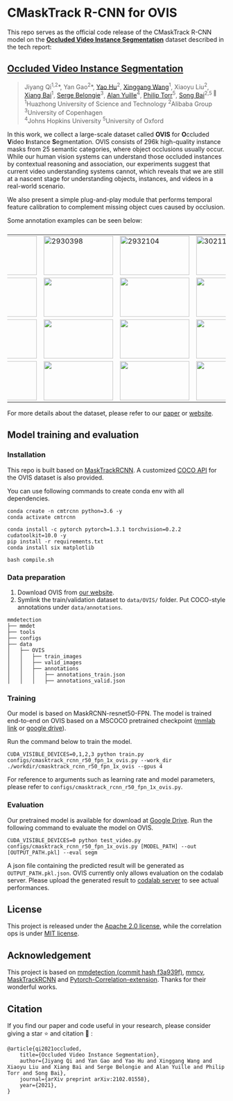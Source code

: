 # CMaskTrack R-CNN for OVIS

This repo serves as the official code release of the CMaskTrack R-CNN model on the [**Occluded Video Instance Segmentation**](http://songbai.site/ovis/) dataset described in the tech report:

## [Occluded Video Instance Segmentation](https://arxiv.org/abs/2102.01558)

>Jiyang Qi<sup>1,2</sup>\*, Yan Gao<sup>2</sup>\*, [Yao Hu](https://scholar.google.com/citations?user=LIu7k7wAAAAJ)<sup>2</sup>, [Xinggang Wang](https://xinggangw.info/index_cn.htm)<sup>1</sup>, Xiaoyu Liu<sup>2</sup>,  
>[Xiang Bai](http://122.205.5.5:8071/~xbai/)<sup>1</sup>, [Serge Belongie](https://scholar.google.com/citations?user=ORr4XJYAAAAJ)<sup>3</sup>, [Alan Yuille](http://www.cs.jhu.edu/~ayuille/)<sup>4</sup>, [Philip Torr](http://www.robots.ox.ac.uk/~phst/)<sup>5</sup>, [Song Bai](http://songbai.site)<sup>2,5 :email:</sup>  
><sup>1</sup>Huazhong University of Science and Technology  <sup>2</sup>Alibaba Group  <sup>3</sup>University of Copenhagen  
><sup>4</sup>Johns Hopkins University  <sup>5</sup>University of Oxford

In this work, we collect a large-scale dataset called **OVIS** for **O**ccluded **V**ideo **I**nstance **S**egmentation. OVIS consists of 296k high-quality instance masks from 25 semantic categories, where object occlusions usually occur. While our human vision systems can understand those occluded instances by contextual reasoning and association, our experiments suggest that current video understanding systems cannot, which reveals that we are still at a nascent stage for understanding objects, instances, and videos in a real-world scenario. 

We also present a simple plug-and-play module that performs temporal feature calibration to complement missing object cues caused by occlusion.

Some annotation examples can be seen below:

<table style="display:flex;justify-content:center;border:0" rules=none frame=void >
<tr>
<td><img src="http://songbai.site/ovis/data/webp/2592056.webp" alt="2592056" width="160" height="90" />
</td>
<td><img src="http://songbai.site/ovis/data/webp/2930398.webp" alt="2930398" width="160" height="90">
</td>
<td><img src="http://songbai.site/ovis/data/webp/2932104.webp" alt="2932104" width="160" height="90">
</td>
<td><img src="http://songbai.site/ovis/data/webp/3021160.webp" alt="3021160" width="160" height="90">
</td>
</tr>
<tr>
<td><img src="http://songbai.site/ovis/data/webp/2524877_0_170.webp" width="160" height="90" />
</td>
<td><img src="http://songbai.site/ovis/data/webp/2591274.webp" width="160" height="90">
</td>
<td><img src="http://songbai.site/ovis/data/webp/2592058.webp" width="160" height="90">
</td>
<td><img src="http://songbai.site/ovis/data/webp/2592138.webp" width="160" height="90">
</td>
</tr>
<tr>
<td><img src="http://songbai.site/ovis/data/webp/2932109.webp" width="160" height="90" />
</td>
<td><img src="http://songbai.site/ovis/data/webp/2932131.webp" width="160" height="90">
</td>
<td><img src="http://songbai.site/ovis/data/webp/2932134.webp" width="160" height="90">
</td>
<td><img src="http://songbai.site/ovis/data/webp/3163218.webp" width="160" height="90">
</td>
</tr>
<tr>
<td><img src="http://songbai.site/ovis/data/webp/3383476.webp" width="160" height="90" />
</td>
<td><img src="http://songbai.site/ovis/data/webp/3441792.webp" width="160" height="90">
</td>
<td><img src="http://songbai.site/ovis/data/webp/3441794.webp" width="160" height="90">
</td>
<td><img src="http://songbai.site/ovis/data/webp/3441797.webp" width="160" height="90">
</td>
</tr>
</table>

For more details about the dataset, please refer to our [paper](https://arxiv.org/abs/2102.01558) or [website](http://songbai.site/ovis/).

## Model training and evaluation

### Installation

This repo is built based on [MaskTrackRCNN](https://github.com/youtubevos/MaskTrackRCNN). A customized [COCO API](https://github.com/qjy981010/cocoapi) for the OVIS dataset is also provided.

You can use following commands to create conda env with all dependencies.

```
conda create -n cmtrcnn python=3.6 -y
conda activate cmtrcnn

conda install -c pytorch pytorch=1.3.1 torchvision=0.2.2 cudatoolkit=10.0 -y
pip install -r requirements.txt
conda install six matplotlib

bash compile.sh
```

### Data preparation
1. Download OVIS from [our website](http://songbai.site/ovis/).
2. Symlink the train/validation dataset to `data/OVIS/` folder. Put COCO-style annotations under `data/annotations`.

```
mmdetection
├── mmdet
├── tools
├── configs
├── data
│   ├── OVIS
│   │   ├── train_images
│   │   ├── valid_images
│   │   ├── annotations
│   │   │   ├── annotations_train.json
│   │   │   ├── annotations_valid.json
```

### Training

Our model is based on MaskRCNN-resnet50-FPN. The model is trained end-to-end on OVIS based on a MSCOCO pretrained checkpoint ([mmlab link](https://s3.ap-northeast-2.amazonaws.com/open-mmlab/mmdetection/models/mask_rcnn_r50_fpn_1x_20181010-069fa190.pth) or [google drive](https://drive.google.com/file/d/1pPjjKrG9VDEyzZJt6psCiPVj5wL9w1_I/view?usp=sharing)).

Run the command below to train the model.
```
CUDA_VISIBLE_DEVICES=0,1,2,3 python train.py configs/cmasktrack_rcnn_r50_fpn_1x_ovis.py --work_dir ./workdir/cmasktrack_rcnn_r50_fpn_1x_ovis --gpus 4
```
For reference to arguments such as learning rate and model parameters, please refer to `configs/cmasktrack_rcnn_r50_fpn_1x_ovis.py`.

### Evaluation

Our pretrained model is available for download at [Google Drive](https://drive.google.com/file/d/1MOV12JM1IXW16AU6_2UyvaxcyCxJlJkv/view?usp=sharing).
Run the following command to evaluate the model on OVIS.
```
CUDA_VISIBLE_DEVICES=0 python test_video.py configs/cmasktrack_rcnn_r50_fpn_1x_ovis.py [MODEL_PATH] --out [OUTPUT_PATH.pkl] --eval segm
```
A json file containing the predicted result will be generated as `OUTPUT_PATH.pkl.json`. OVIS currently only allows evaluation on the codalab server. Please upload the generated result to [codalab server](https://competitions.codalab.org/competitions/32377) to see actual performances.

## License
This project is released under the [Apache 2.0 license](LICENSE), while the correlation ops is under [MIT license](mmdet/ops/correlation/LICENSE).

## Acknowledgement

This project is based on [mmdetection (commit hash f3a939f)](https://github.com/open-mmlab/mmdetection/tree/f3a939fa697ce23d8a6435b59529791002f64fdf), [mmcv](https://github.com/open-mmlab/mmcv), [MaskTrackRCNN](https://github.com/youtubevos/MaskTrackRCNN) and [Pytorch-Correlation-extension](https://github.com/ClementPinard/Pytorch-Correlation-extension). Thanks for their wonderful works.

## Citation
If you find our paper and code useful in your research, please consider giving a star ⭐ and citation 📝 :

```
@article{qi2021occluded,
    title={Occluded Video Instance Segmentation},
    author={Jiyang Qi and Yan Gao and Yao Hu and Xinggang Wang and Xiaoyu Liu and Xiang Bai and Serge Belongie and Alan Yuille and Philip Torr and Song Bai},
    journal={arXiv preprint arXiv:2102.01558},
    year={2021},
}
```
